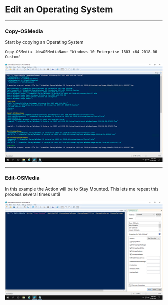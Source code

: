 # Edit an Operating System







---

### Copy-OSMedia

Start by copying an Operating System

```
Copy-OSMedia -NewOSMediaName "Windows 10 Enterprise 1803 x64 2018-06 Custom"
```

![](/assets/2018-06-24_2-53-33.png)

---

### Edit-OSMedia

In this example the Action will be to Stay Mounted.  This lets me repeat this process several times until 

![](/assets/2018-06-24_3-00-47.png)













